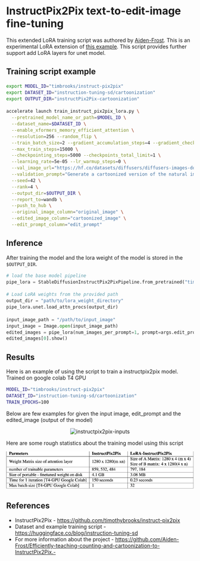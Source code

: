 # InstructPix2Pix text-to-edit-image fine-tuning
This extended LoRA training script was authored by [Aiden-Frost](https://github.com/Aiden-Frost).
This is an experimental LoRA extension of [this example](https://github.com/huggingface/diffusers/blob/main/examples/instruct_pix2pix/train_instruct_pix2pix.py). This script provides further support add LoRA layers for unet model.

## Training script example

```bash
export MODEL_ID="timbrooks/instruct-pix2pix"
export DATASET_ID="instruction-tuning-sd/cartoonization"
export OUTPUT_DIR="instructPix2Pix-cartoonization"

accelerate launch train_instruct_pix2pix_lora.py \
  --pretrained_model_name_or_path=$MODEL_ID \
  --dataset_name=$DATASET_ID \
  --enable_xformers_memory_efficient_attention \
  --resolution=256 --random_flip \
  --train_batch_size=2 --gradient_accumulation_steps=4 --gradient_checkpointing \
  --max_train_steps=15000 \
  --checkpointing_steps=5000 --checkpoints_total_limit=1 \
  --learning_rate=5e-05 --lr_warmup_steps=0 \
  --val_image_url="https://hf.co/datasets/diffusers/diffusers-images-docs/resolve/main/mountain.png" \
  --validation_prompt="Generate a cartoonized version of the natural image" \
  --seed=42 \
  --rank=4 \
  --output_dir=$OUTPUT_DIR \
  --report_to=wandb \
  --push_to_hub \
  --original_image_column="original_image" \
  --edited_image_column="cartoonized_image" \
  --edit_prompt_column="edit_prompt"
```

## Inference
After training the model and the lora weight of the model is stored in the ```$OUTPUT_DIR```.

```py
# load the base model pipeline
pipe_lora = StableDiffusionInstructPix2PixPipeline.from_pretrained("timbrooks/instruct-pix2pix")

# Load LoRA weights from the provided path
output_dir = "path/to/lora_weight_directory"
pipe_lora.unet.load_attn_procs(output_dir)

input_image_path = "/path/to/input_image"
input_image = Image.open(input_image_path)
edited_images = pipe_lora(num_images_per_prompt=1, prompt=args.edit_prompt, image=input_image, num_inference_steps=1000).images
edited_images[0].show()
```

## Results

Here is an example of using the script to train a instructpix2pix model.
Trained on google colab T4 GPU

```bash
MODEL_ID="timbrooks/instruct-pix2pix"
DATASET_ID="instruction-tuning-sd/cartoonization"
TRAIN_EPOCHS=100
```

Below are few examples for given the input image, edit_prompt and the edited_image (output of the model)

<p align="center">
    <img src="https://github.com/Aiden-Frost/Efficiently-teaching-counting-and-cartoonization-to-InstructPix2Pix.-/blob/main/diffusers_result_assets/edited_image_results.png?raw=true" alt="instructpix2pix-inputs" width=600/>
</p>


Here are some rough statistics about the training model using this script

<p align="center">
    <img src="https://github.com/Aiden-Frost/Efficiently-teaching-counting-and-cartoonization-to-InstructPix2Pix.-/blob/main/diffusers_result_assets/results.png?raw=true" alt="instructpix2pix-inputs" width=600/>
</p>

## References

* InstructPix2Pix - https://github.com/timothybrooks/instruct-pix2pix
* Dataset and example training script - https://huggingface.co/blog/instruction-tuning-sd
* For more information about the project - https://github.com/Aiden-Frost/Efficiently-teaching-counting-and-cartoonization-to-InstructPix2Pix.-